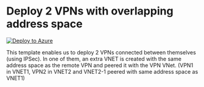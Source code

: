# Deploy 2 VPNs with overlapping address space


[![Deploy to Azure](https://aka.ms/deploytoazurebutton)](https://portal.azure.com/#create/Microsoft.Template/uri/https%3A%2F%2Fraw.githubusercontent.com%2Fmehul-birari%2Fsample-arm-templates%2Fmaster%2Fvpns-with-overlapping-address-space%2Fazuredeploy.json)  

This template enables us to deploy 2 VPNs connected between themselves (using IPSec). In one of them, an extra VNET is created with the same address space as the remote VPN and peered it with the VPN VNet.
(VPN1 in VNET1, VPN2 in VNET2 and VNET2-1 peered with same address space as VNET1) 

